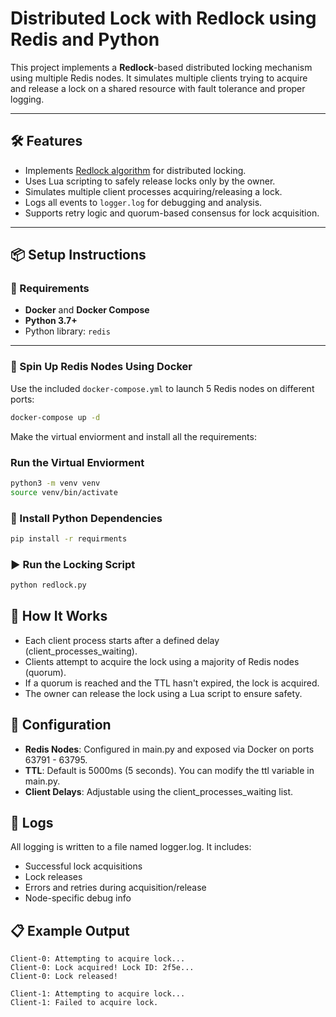 # Distributed Lock with Redlock using Redis and Python

This project implements a **Redlock**-based distributed locking mechanism using multiple Redis nodes. It simulates multiple clients trying to acquire and release a lock on a shared resource with fault tolerance and proper logging.

---

## 🛠 Features

- Implements [Redlock algorithm](https://redis.io/docs/interact/locking/) for distributed locking.
- Uses Lua scripting to safely release locks only by the owner.
- Simulates multiple client processes acquiring/releasing a lock.
- Logs all events to `logger.log` for debugging and analysis.
- Supports retry logic and quorum-based consensus for lock acquisition.

---

## 📦 Setup Instructions

### 🔧 Requirements

- **Docker** and **Docker Compose**
- **Python 3.7+**
- Python library: `redis`
---

### 🐳 Spin Up Redis Nodes Using Docker

Use the included `docker-compose.yml` to launch 5 Redis nodes on different ports:

```bash
docker-compose up -d
```

Make the virtual enviorment and install all the requirements:

### Run the Virtual Enviorment 

```bash
python3 -m venv venv
source venv/bin/activate
```

### 🐍 Install Python Dependencies

```bash
pip install -r requirments
```

### ▶️ Run the Locking Script

```bash
python redlock.py
```

## 🧪 How It Works

- Each client process starts after a defined delay (client_processes_waiting).
- Clients attempt to acquire the lock using a majority of Redis nodes (quorum).
- If a quorum is reached and the TTL hasn't expired, the lock is acquired.
- The owner can release the lock using a Lua script to ensure safety.

## 🧰 Configuration

- **Redis Nodes**: Configured in main.py and exposed via Docker on ports 63791 - 63795.
- **TTL**: Default is 5000ms (5 seconds). You can modify the ttl variable in main.py.
- **Client Delays**: Adjustable using the client_processes_waiting list.

## 📂 Logs
All logging is written to a file named logger.log. It includes:
- Successful lock acquisitions
- Lock releases
- Errors and retries during acquisition/release
- Node-specific debug info

## 📋 Example Output
```plaintext
Client-0: Attempting to acquire lock...
Client-0: Lock acquired! Lock ID: 2f5e...
Client-0: Lock released!

Client-1: Attempting to acquire lock...
Client-1: Failed to acquire lock.
```
